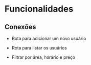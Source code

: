 # Funcionalidades

##  Conexões

- Rota para adicionar um novo usuário

- Rota para listar os usuários

- Filtrar por área, horário e preço